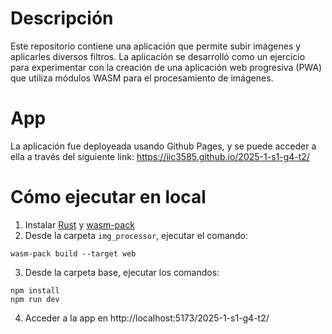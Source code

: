 # Descripción

Este repositorio contiene una aplicación que permite subir imágenes y aplicarles diversos filtros. La aplicación se desarrolló como un ejercicio para experimentar con la creación de una aplicación web progresiva (PWA) que utiliza módulos WASM para el procesamiento de imágenes.

# App

La aplicación fue deployeada usando Github Pages, y se puede acceder a ella a través del siguiente link: https://iic3585.github.io/2025-1-s1-g4-t2/

# Cómo ejecutar en local

1) Instalar [Rust](https://www.rust-lang.org/tools/install) y [wasm-pack](https://rustwasm.github.io/wasm-pack/installer/)
2) Desde la carpeta ``img_processor``, ejecutar el comando:
```
wasm-pack build --target web
```
3) Desde la carpeta base, ejecutar los comandos:
```
npm install
npm run dev
```
4) Acceder a la app en http://localhost:5173/2025-1-s1-g4-t2/
